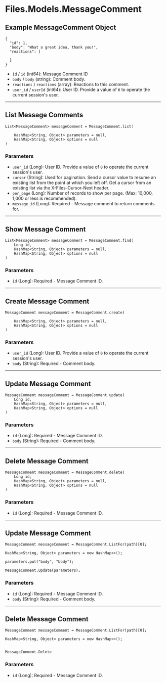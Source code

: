 # Files.Models.MessageComment

## Example MessageComment Object

```
{
  "id": 1,
  "body": "What a great idea, thank you!",
  "reactions": [

  ]
}
```

* `id` / `id`  (int64): Message Comment ID
* `body` / `body`  (string): Comment body.
* `reactions` / `reactions`  (array): Reactions to this comment.
* `user_id` / `userId`  (int64): User ID.  Provide a value of `0` to operate the current session's user.


---

## List Message Comments

```
List<MessageComment> messageComment = MessageComment.list(
    
    HashMap<String, Object> parameters = null,
    HashMap<String, Object> options = null
)
```

### Parameters

* `user_id` (Long): User ID.  Provide a value of `0` to operate the current session's user.
* `cursor` (String): Used for pagination.  Send a cursor value to resume an existing list from the point at which you left off.  Get a cursor from an existing list via the X-Files-Cursor-Next header.
* `per_page` (Long): Number of records to show per page.  (Max: 10,000, 1,000 or less is recommended).
* `message_id` (Long): Required - Message comment to return comments for.


---

## Show Message Comment

```
List<MessageComment> messageComment = MessageComment.find(
    Long id, 
    HashMap<String, Object> parameters = null,
    HashMap<String, Object> options = null
)
```

### Parameters

* `id` (Long): Required - Message Comment ID.


---

## Create Message Comment

```
MessageComment messageComment = MessageComment.create(
    
    HashMap<String, Object> parameters = null,
    HashMap<String, Object> options = null
)
```

### Parameters

* `user_id` (Long): User ID.  Provide a value of `0` to operate the current session's user.
* `body` (String): Required - Comment body.


---

## Update Message Comment

```
MessageComment messageComment = MessageComment.update(
    Long id, 
    HashMap<String, Object> parameters = null,
    HashMap<String, Object> options = null
)
```

### Parameters

* `id` (Long): Required - Message Comment ID.
* `body` (String): Required - Comment body.


---

## Delete Message Comment

```
MessageComment messageComment = MessageComment.delete(
    Long id, 
    HashMap<String, Object> parameters = null,
    HashMap<String, Object> options = null
)
```

### Parameters

* `id` (Long): Required - Message Comment ID.


---

## Update Message Comment

```
MessageComment messageComment = MessageComment.ListFor(path)[0];

HashMap<String, Object> parameters = new HashMap<>();

parameters.put("body", "body");

MessageComment.Update(parameters);
```

### Parameters

* `id` (Long): Required - Message Comment ID.
* `body` (String): Required - Comment body.


---

## Delete Message Comment

```
MessageComment messageComment = MessageComment.ListFor(path)[0];

HashMap<String, Object> parameters = new HashMap<>();


MessageComment.Delete
```

### Parameters

* `id` (Long): Required - Message Comment ID.
